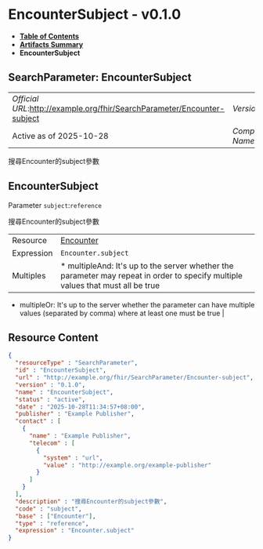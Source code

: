 # EncounterSubject - v0.1.0

* [**Table of Contents**](toc.md)
* [**Artifacts Summary**](artifacts.md)
* **EncounterSubject**

## SearchParameter: EncounterSubject 

| | |
| :--- | :--- |
| *Official URL*:http://example.org/fhir/SearchParameter/Encounter-subject | *Version*:0.1.0 |
| Active as of 2025-10-28 | *Computable Name*:EncounterSubject |

 
搜尋Encounter的subject參數 

## EncounterSubject

Parameter `subject`:`reference`

搜尋Encounter的subject參數

| | |
| :--- | :--- |
| Resource | [Encounter](http://hl7.org/fhir/R4/encounter.html) |
| Expression | `Encounter.subject` |
| Multiples | * multipleAnd: It's up to the server whether the parameter may repeat in order to specify multiple values that must all be true
* multipleOr: It's up to the server whether the parameter can have multiple values (separated by comma) where at least one must be true
 |



## Resource Content

```json
{
  "resourceType" : "SearchParameter",
  "id" : "EncounterSubject",
  "url" : "http://example.org/fhir/SearchParameter/Encounter-subject",
  "version" : "0.1.0",
  "name" : "EncounterSubject",
  "status" : "active",
  "date" : "2025-10-28T11:34:57+08:00",
  "publisher" : "Example Publisher",
  "contact" : [
    {
      "name" : "Example Publisher",
      "telecom" : [
        {
          "system" : "url",
          "value" : "http://example.org/example-publisher"
        }
      ]
    }
  ],
  "description" : "搜尋Encounter的subject參數",
  "code" : "subject",
  "base" : ["Encounter"],
  "type" : "reference",
  "expression" : "Encounter.subject"
}

```
